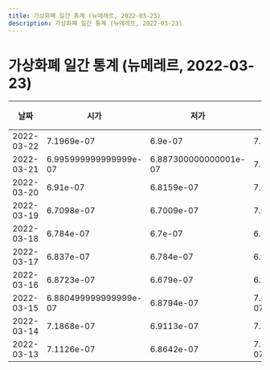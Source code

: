 ```yaml
---
title: 가상화폐 일간 통계 (뉴메레르, 2022-03-23)
description: 가상화폐 일간 통계 (뉴메레르, 2022-03-23)
---
```



가상화폐 일간 통계 (뉴메레르, 2022-03-23)
===

|날짜|시가|저가|고가|종가|비고|
|--|--|--|--|--|--|
|2022-03-22|7.1969e-07|6.9e-07|7.1974e-07|7.0305e-07|    |
|2022-03-21|6.995999999999999e-07|6.887300000000001e-07|7.8318e-07|7.123299999999999e-07|    |
|2022-03-20|6.91e-07|6.8159e-07|7.057e-07|6.9138e-07|    |
|2022-03-19|6.7098e-07|6.7009e-07|7.057e-07|6.911e-07|    |
|2022-03-18|6.784e-07|6.7e-07|6.837e-07|6.7009e-07|    |
|2022-03-17|6.837e-07|6.784e-07|6.9514e-07|6.784e-07|    |
|2022-03-16|6.8723e-07|6.679e-07|6.9748e-07|6.815799999999999e-07|    |
|2022-03-15|6.880499999999999e-07|6.8794e-07|7.027799999999999e-07|6.911200000000001e-07|    |
|2022-03-14|7.1868e-07|6.9113e-07|7.5226e-07|6.911499999999999e-07|    |
|2022-03-13|7.1126e-07|6.8642e-07|7.239800000000001e-07|7.1868e-07|    |
